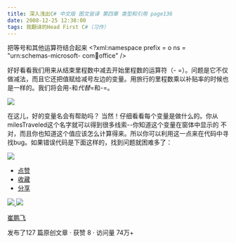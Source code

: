 ```yaml
---
title: 深入浅出C# 中文版 图文皆译 第四章 类型和引用 page136
date: 2008-12-25 12:38:00
tags: 我翻译的Head First C#（习作）
---
```

把等号和其他运算符结合起来  <?xml:namespace prefix = o ns = "urn:schemas-microsoft-
com:office:office" />

好好看看我们用来从结束里程数中减去开始里程数的运算符（-
=）。问题是它不仅做减法，而且它还把值赋给减号左边的变量。用旅行的里程数乘以补贴率的时候也是一样的。我们将会用-和*代替*=和-=。

![](https://p-blog.csdn.net/images/p_blog_csdn_net/cuipengfei1/EntryImages/20081225/%E6%88%AA%E5%9B%BE00.jpg)

在这儿，好的变量名会有帮助吗？  当然！仔细看看每个变量是做什么的。你从milesTraveled这个名字就可以得到很多线索--你知道这个变量在窗体中显示的
不对，而且你也知道这个值应该怎么计算得来。所以你可以利用这一点来在代码中寻找bug。如果错误代码是下面这样的，找到问题就困难多了：

![](https://p-blog.csdn.net/images/p_blog_csdn_net/cuipengfei1/EntryImages/20081225/%E6%88%AA%E5%9B%BE01.jpg)

  * [ 点赞  ](javascript:;)
  * [ 收藏  ](javascript:;)
  * [ 分享 ](javascript:;)

[ ![](https://profile.csdnimg.cn/5/2/5/3_cuipengfei1)
![](https://g.csdnimg.cn/static/user-reg-year/1x/11.png)
](https://blog.csdn.net/cuipengfei1)

[ 崔鹏飞 ](https://blog.csdn.net/cuipengfei1)

发布了127 篇原创文章  ·  获赞 8  ·  访问量 74万+

